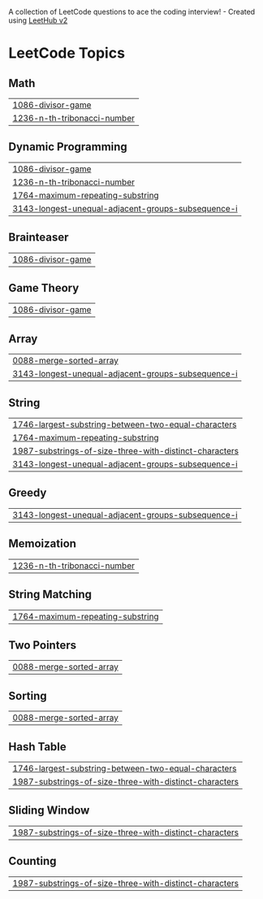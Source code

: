 A collection of LeetCode questions to ace the coding interview! - Created using [LeetHub v2](https://github.com/arunbhardwaj/LeetHub-2.0)
<!---LeetCode Topics Start-->
# LeetCode Topics
## Math
|  |
| ------- |
| [1086-divisor-game](https://github.com/ErfanRez/LeetCode/tree/master/1086-divisor-game) |
| [1236-n-th-tribonacci-number](https://github.com/ErfanRez/LeetCode/tree/master/1236-n-th-tribonacci-number) |
## Dynamic Programming
|  |
| ------- |
| [1086-divisor-game](https://github.com/ErfanRez/LeetCode/tree/master/1086-divisor-game) |
| [1236-n-th-tribonacci-number](https://github.com/ErfanRez/LeetCode/tree/master/1236-n-th-tribonacci-number) |
| [1764-maximum-repeating-substring](https://github.com/ErfanRez/LeetCode/tree/master/1764-maximum-repeating-substring) |
| [3143-longest-unequal-adjacent-groups-subsequence-i](https://github.com/ErfanRez/LeetCode/tree/master/3143-longest-unequal-adjacent-groups-subsequence-i) |
## Brainteaser
|  |
| ------- |
| [1086-divisor-game](https://github.com/ErfanRez/LeetCode/tree/master/1086-divisor-game) |
## Game Theory
|  |
| ------- |
| [1086-divisor-game](https://github.com/ErfanRez/LeetCode/tree/master/1086-divisor-game) |
## Array
|  |
| ------- |
| [0088-merge-sorted-array](https://github.com/ErfanRez/LeetCode/tree/master/0088-merge-sorted-array) |
| [3143-longest-unequal-adjacent-groups-subsequence-i](https://github.com/ErfanRez/LeetCode/tree/master/3143-longest-unequal-adjacent-groups-subsequence-i) |
## String
|  |
| ------- |
| [1746-largest-substring-between-two-equal-characters](https://github.com/ErfanRez/LeetCode/tree/master/1746-largest-substring-between-two-equal-characters) |
| [1764-maximum-repeating-substring](https://github.com/ErfanRez/LeetCode/tree/master/1764-maximum-repeating-substring) |
| [1987-substrings-of-size-three-with-distinct-characters](https://github.com/ErfanRez/LeetCode/tree/master/1987-substrings-of-size-three-with-distinct-characters) |
| [3143-longest-unequal-adjacent-groups-subsequence-i](https://github.com/ErfanRez/LeetCode/tree/master/3143-longest-unequal-adjacent-groups-subsequence-i) |
## Greedy
|  |
| ------- |
| [3143-longest-unequal-adjacent-groups-subsequence-i](https://github.com/ErfanRez/LeetCode/tree/master/3143-longest-unequal-adjacent-groups-subsequence-i) |
## Memoization
|  |
| ------- |
| [1236-n-th-tribonacci-number](https://github.com/ErfanRez/LeetCode/tree/master/1236-n-th-tribonacci-number) |
## String Matching
|  |
| ------- |
| [1764-maximum-repeating-substring](https://github.com/ErfanRez/LeetCode/tree/master/1764-maximum-repeating-substring) |
## Two Pointers
|  |
| ------- |
| [0088-merge-sorted-array](https://github.com/ErfanRez/LeetCode/tree/master/0088-merge-sorted-array) |
## Sorting
|  |
| ------- |
| [0088-merge-sorted-array](https://github.com/ErfanRez/LeetCode/tree/master/0088-merge-sorted-array) |
## Hash Table
|  |
| ------- |
| [1746-largest-substring-between-two-equal-characters](https://github.com/ErfanRez/LeetCode/tree/master/1746-largest-substring-between-two-equal-characters) |
| [1987-substrings-of-size-three-with-distinct-characters](https://github.com/ErfanRez/LeetCode/tree/master/1987-substrings-of-size-three-with-distinct-characters) |
## Sliding Window
|  |
| ------- |
| [1987-substrings-of-size-three-with-distinct-characters](https://github.com/ErfanRez/LeetCode/tree/master/1987-substrings-of-size-three-with-distinct-characters) |
## Counting
|  |
| ------- |
| [1987-substrings-of-size-three-with-distinct-characters](https://github.com/ErfanRez/LeetCode/tree/master/1987-substrings-of-size-three-with-distinct-characters) |
<!---LeetCode Topics End-->